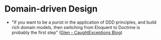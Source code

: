 # Domain-driven Design

* "If you want to be a purist in the application of DDD principles, and build rich domain models, then switching from Eloquent to Doctrine is probably the first step" ([Glen - CaughtExceptions Blog][1])

[1]: https://caughtexceptions.blogspot.co.nz/2014/06/domain-driven-design-in-laravel-4.html
